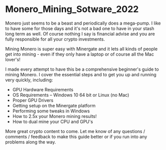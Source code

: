 # Monero_Mining_Sotware_2022
Monero just seems to be a beast and periodically does a mega-pump.  I like to have some for those days and it's not a bad one to have in your stash long term as well.  Of course nothing I say is financial advise and you are fully responsible for all your crypto investments.  

Mining Monero is super easy with Minergate and it lets all kinds of people get into mining - even if they only have a laptop or of course all the Mac lover's!  

I made every attempt to have this be a comprehensive beginner's guide to mining Monero.  I cover the essential steps and to get you up and running very quickly, including:

- GPU Hardware Requirements
- OS Requirements – Windows 10 64 bit or Linux (no Mac)
- Proper GPU Drivers
- Getting setup on the Minergate platform
- Performing some tweaks in Windows
- How to 2.5x your Monero mining results!
- How to dual mine your CPU and GPU's

More great crypto content to come. Let me know of any questions / comments / feedback to make this guide better or if you run into any problems along the way.
